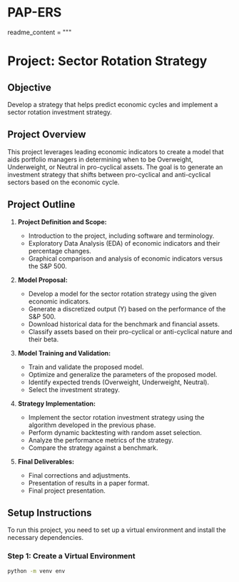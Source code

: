 # PAP-ERS

readme_content = """
# Project: Sector Rotation Strategy

## Objective
Develop a strategy that helps predict economic cycles and implement a sector rotation investment strategy.

## Project Overview
This project leverages leading economic indicators to create a model that aids portfolio managers in determining when to be Overweight, Underweight, or Neutral in pro-cyclical assets. The goal is to generate an investment strategy that shifts between pro-cyclical and anti-cyclical sectors based on the economic cycle.

## Project Outline
1. **Project Definition and Scope:** 
   - Introduction to the project, including software and terminology.
   - Exploratory Data Analysis (EDA) of economic indicators and their percentage changes.
   - Graphical comparison and analysis of economic indicators versus the S&P 500.

2. **Model Proposal:**
   - Develop a model for the sector rotation strategy using the given economic indicators.
   - Generate a discretized output (Y) based on the performance of the S&P 500.
   - Download historical data for the benchmark and financial assets.
   - Classify assets based on their pro-cyclical or anti-cyclical nature and their beta.

3. **Model Training and Validation:**
   - Train and validate the proposed model.
   - Optimize and generalize the parameters of the proposed model.
   - Identify expected trends (Overweight, Underweight, Neutral).
   - Select the investment strategy.

4. **Strategy Implementation:**
   - Implement the sector rotation investment strategy using the algorithm developed in the previous phase.
   - Perform dynamic backtesting with random asset selection.
   - Analyze the performance metrics of the strategy.
   - Compare the strategy against a benchmark.

5. **Final Deliverables:**
   - Final corrections and adjustments.
   - Presentation of results in a paper format.
   - Final project presentation.

## Setup Instructions

To run this project, you need to set up a virtual environment and install the necessary dependencies.

### Step 1: Create a Virtual Environment
```bash
python -m venv env
